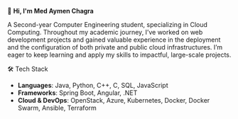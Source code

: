 👋 **Hi, I'm Med Aymen Chagra**

A Second-year Computer Engineering student, specializing in Cloud Computing. Throughout my academic journey, I’ve worked on web development projects and gained valuable experience in the deployment and the configuration of both private and public cloud infrastructures. I’m eager to keep learning and apply my skills to impactful, large-scale projects.

🛠️ Tech Stack
- **Languages**: Java, Python, C++, C, SQL, JavaScript  
- **Frameworks**: Spring Boot, Angular, .NET  
- **Cloud & DevOps**: OpenStack, Azure, Kubernetes, Docker, Docker Swarm, Ansible, Terraform
